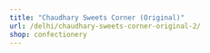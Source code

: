 ```yaml
---
title: "Chaudhary Sweets Corner (Original)"
url: /delhi/chaudhary-sweets-corner-original-2/
shop: confectionery
---
```

